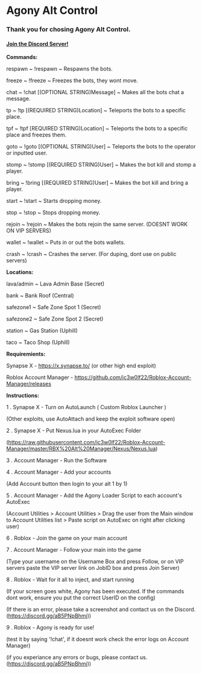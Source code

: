 # Agony Alt Control
<h3>Thank you for chosing Agony Alt Control.</h3>
<h4><a href="https://discord.gg/aB5PNpBhmj">Join the Discord Server!</a></h4>


<b>Commands:</b>

respawn ~ !respawn ~ Respawns the bots.

freeze ~ !freeze ~ Freezes the bots, they wont move.

chat ~ !chat [(OPTIONAL STRING)Message] ~ Makes all the bots chat a message.

tp ~ !tp [(REQUIRED STRING)Location] ~ Teleports the bots to a specific place.

tpf ~ !tpf [REQUIRED STRING)Location] ~ Teleports the bots to a specific place and freezes them.

goto ~ !goto [(OPTIONAL STRING)User] ~ Teleports the bots to the operator or inputted user.

stomp ~ !stomp [(REQUIRED STRING)User] ~ Makes the bot kill and stomp a player.

bring ~ !bring [(REQUIRED STRING)User] ~ Makes the bot kill and bring a player.

start ~ !start ~ Starts dropping money.

stop ~ !stop ~ Stops dropping money.

rejoin ~ !rejoin ~ Makes the bots rejoin the same server. (DOESNT WORK ON VIP SERVERS)

wallet ~ !wallet ~ Puts in or out the bots wallets.

crash ~ !crash ~ Crashes the server. (For duping, dont use on public servers)


<b>Locations:</b>

lava/admin ~ Lava Admin Base (Secret)

bank ~ Bank Roof (Central)

safezone1 ~ Safe Zone Spot 1 (Secret)

safezone2 ~ Safe Zone Spot 2 (Secret)

station ~ Gas Station (Uphill)

taco ~ Taco Shop (Uphill)


<b>Requiremients:</b>

Synapse X - https://x.synapse.to/ (or other high end exploit)

Roblox Account Manager - https://github.com/ic3w0lf22/Roblox-Account-Manager/releases


<b>Instructions:</b>

1 . Synapse X - Turn on AutoLaunch ( Custom Roblox Launcher )

(Other exploits, use AutoAttach and keep the exploit software open)


2 . Synapse X - Put Nexus.lua in your AutoExec Folder

(https://raw.githubusercontent.com/ic3w0lf22/Roblox-Account-Manager/master/RBX%20Alt%20Manager/Nexus/Nexus.lua)


3 . Account Manager - Run the Software


4 . Account Manager - Add your accounts

(Add Account button then login to your alt 1 by 1)


5 . Account Manager - Add the Agony Loader Script to each account's AutoExec

(Account Utilities > Account Utilities > Drag the user from the Main window to Account Utilities list > Paste script on AutoExec on right after clicking user)


6 . Roblox - Join the game on your main account


7 . Account Manager - Follow your main into the game

(Type your username on the Username Box and press Follow, or on VIP servers paste the VIP server link on JobID box and press Join Server)


8 . Roblox - Wait for it all to inject, and start running

(If your screen goes white, Agony has been executed. If the commands dont work, ensure you put the correct UserID on the config)

(If there is an error, please take a screenshot and contact us on the Discord. (https://discord.gg/aB5PNpBhmj))


9 . Roblox - Agony is ready for use!


(test it by saying '!chat', if it doesnt work check the error logs on Account Manager)

(if you experiance any errors or bugs, please contact us. (https://discord.gg/aB5PNpBhmj))
